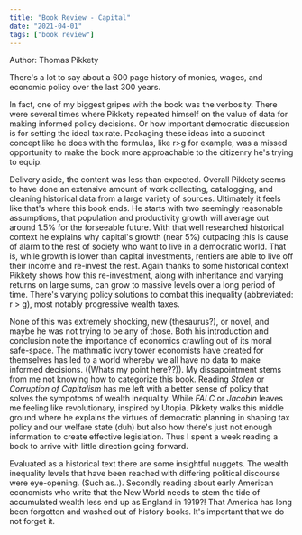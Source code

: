 ```yaml
---
title: "Book Review - Capital"
date: "2021-04-01"
tags: ["book review"]
---
```

Author: Thomas Pikkety

There's a lot to say about a 600 page history of monies, wages, and economic policy over the last 300 years.  

In fact, one of my biggest gripes with the book was the verbosity.  There were several times where Pikkety repeated himself on the value of data for making informed policy decisions.  Or how important democratic discussion is for setting the ideal tax rate.  Packaging these ideas into a succinct concept like he does with the formulas, like r>g for example, was a missed opportunity to make the book more approachable to the citizenry he's trying to equip.

Delivery aside, the content was less than expected.  Overall Pikkety seems to have done an extensive amount of work collecting, catalogging, and cleaning historical data from a large variety of sources.  Ultimately it feels like that's where this book ends.  He starts with two seemingly reasonable assumptions, that population and productivity growth will average out around 1.5% for the forseeable future.  With that well researched historical context he explains why capital's growth (near 5%) outpacing this is cause of alarm to the rest of society who want to live in a democratic world.  That is, while growth is lower than capital investments, rentiers are able to live off their income and re-invest the rest.  Again thanks to some historical context Pikkety shows how this re-investment, along with inheritance and varying returns on large sums, can grow to massive levels over a long period of time.  There's varying policy solutions to combat this inequality (abbreviated: r > g), most notably progressive wealth taxes.

None of this was extremely shocking, new (thesaurus?), or novel, and maybe he was not trying to be any of those.  Both his introduction and conclusion note the importance of economics crawling out of its moral safe-space.   The mathmatic ivory tower economists have created for themselves has led to a world whereby we all have no data to make informed decisions. ((Whats my point here??)).  My dissapointment stems from me not knowing how to categorize this book.  Reading *Stolen* or *Corruption of Capitalism* has me left with a better sense of policy that solves the sympotoms of wealth inequality.  While *FALC* or *Jacobin* leaves me feeling like revolutionary, inspired by Utopia.  Pikkety walks this middle ground where he explains the virtues of democratic planning in shaping tax policy and our welfare state (duh) but also how there's just not enough information to create effective legislation.  Thus I spent a week reading a book to arrive with little direction going forward.  

Evaluated as a historical text there are some insightful nuggets.  The wealth inequality levels that have been reached with differing political discourse were eye-opening.  (Such as..).  Secondly reading about early American economists who write that the New World needs to stem the tide of accumulated wealth less end up as England in 1919?!  That America has long been forgotten and washed out of history books.  It's important that we do not forget it.
